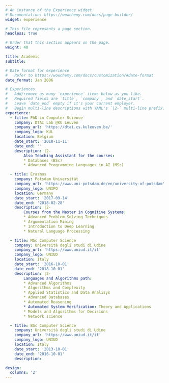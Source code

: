 ```yaml
---
# An instance of the Experience widget.
# Documentation: https://wowchemy.com/docs/page-builder/
widget: experience

# This file represents a page section.
headless: true

# Order that this section appears on the page.
weight: 40

title: Academic
subtitle:

# Date format for experience
#   Refer to https://wowchemy.com/docs/customization/#date-format
date_format: Jan 2006

# Experiences.
#   Add/remove as many `experience` items below as you like.
#   Required fields are `title`, `company`, and `date_start`.
#   Leave `date_end` empty if it's your current employer.
#   Begin multi-line descriptions with YAML's `|2-` multi-line prefix.
experience:
  - title: PhD in Computer Science
    company: DTAI Lab @KU Leuven
    company_url: 'https://dtai.cs.kuleuven.be/'
    company_logo: KUL
    location: Belgium
    date_start: '2018-11-11'
    date_end: ''
    description: |2-
        Also Teaching Assistant for the courses:
        * Databases (BSc)
        * Advanced Programming Languages in AI (MSc)

  - title: Erasmus
    company: Potsdam Universität
    company_url: 'https://www.uni-potsdam.de/en/university-of-potsdam'
    company_logo: UNIPO
    location: Germany
    date_start: '2017-09-14'
    date_end: '2018-02-28'
    description: |2- 
        Courses from the Master in Cognitive Systems:
        * Advanced Problem Solving Techniques
        * Argumentation Mining
        * Introduction to Deep Learning
        * Natural Language Processing

  - title: MSc Computer Science
    company: Università degli studi di Udine
    company_url: 'https://www.uniud.it/it'
    company_logo: UNIUD
    location: Italy
    date_start: '2016-10-01'
    date_end: '2018-10-01'
    description: |2- 
        Languages and Algorithms path:
        * Advanced Algorithms
        * Algorithms and Complexity
        * Applied Statistics and Data Analisys 
        * Advanced Databases
        * Automated Reasoning
        * Automated System Verification: Theory and Applications
        * Models and Algorithms for Decisions 
        * Network science

  - title: BSc Computer Science
    company: Università degli studi di Udine
    company_url: 'https://www.uniud.it/it'
    company_logo: UNIUD
    location: Italy
    date_start: '2013-10-01'
    date_end: '2016-10-01'
    description: 

design:
  columns: '2'
---
```

